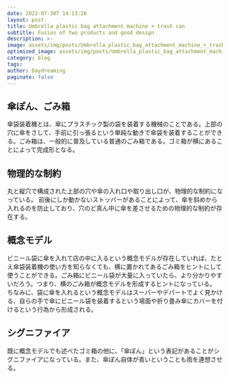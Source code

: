 ```yaml
---
date: 2022-07-30T 14:13:26
layout: post
title: Umbrella plastic bag attachment machine + trash can
subtitle: Fusion of two products and good design
description: >-
image: assets/img/posts/Umbrella_plastic_bag_attachment_machine_+_trash_can/Umbrella_plastic_bag_attachment_machine_+_trash_can.jpg
optimized_image: assets/img/posts/Umbrella_plastic_bag_attachment_machine_+_trash_can/Umbrella_plastic_bag_attachment_machine_+_trash_can_resized_thumbnail.jpg
category: blog
tags: 
author: Daydreaming
paginate: false
---
```


## 傘ぽん、ごみ箱

傘袋装着機とは、傘にプラスチック製の袋を装着する機械のことである。上部の穴に傘をさして、手前に引っ張るという単純な動きで傘袋を装着することができる。ごみ箱は、一般的に普及している普通のごみ箱である。ゴミ箱が横にあることによって完成形となる。

## 物理的な制約

丸と縦穴で構成された上部の穴や傘の入れ口や取り出し口が、物理的な制約になっている。
前後にしか動かないストッパーがあることによって、傘を斜めから入れるのを防止しており、穴のど真ん中に傘を差させるための物理的な制約が存在する。

## 概念モデル

ビニール袋に傘を入れて店の中に入るという概念モデルが存在していれば、たとえ傘袋装着機の使い方を知らなくても、横に置かれてあるごみ箱をヒントにして使うことができる。ごみ箱にビニール袋が大量に入っていたら、より分かりやすいだろう。つまり、横のごみ箱が概念モデルを形成するヒントになっている。
ちなみに、袋に傘を入れるという概念モデルはスーパーやデパートでよく見かける、自らの手で傘にビニール袋を装着するという場面や折り畳み傘にカバーを付けるという行為から形成される。

## シグニファイア

既に概念モデルでも述べたゴミ箱の他に、「傘ぽん」という表記があることがシグニファイアになっている。また、傘ぽん自体が青いということも雨を連想させる。